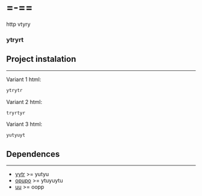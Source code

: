 #  =-==
http  vtyry
  
### ytryrt
## Project instalation
---

Variant 1 html:
```html
ytrytr
```
Variant 2 html:
```html
tryrtyr
```
Variant 3 html:
```html
yutyuyt
```

## Dependences
---
- [yytr]() >= yutyu 
- [opupo]() >= ytuyuytu 
- [uu]() >= oopp 
